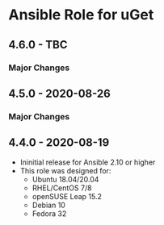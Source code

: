 # Ansible Role for uGet

## 4.6.0 - TBC

### Major Changes

## 4.5.0 - 2020-08-26

### Major Changes

## 4.4.0 - 2020-08-19

  - Ininitial release for Ansible 2.10 or higher
  - This role was designed for:
      - Ubuntu 18.04/20.04
      - RHEL/CentOS 7/8
      - openSUSE Leap 15.2
      - Debian 10
      - Fedora 32
